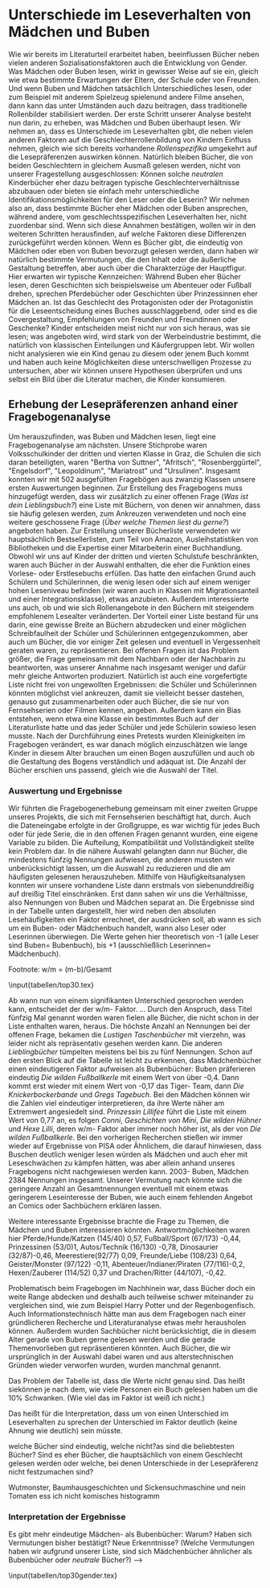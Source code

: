 Unterschiede im Leseverhalten von Mädchen und Buben
===============================================

Wie wir bereits im Literaturteil erarbeitet haben, beeinflussen Bücher neben vielen anderen Sozialisationsfaktoren auch die Entwicklung von Gender. Was Mädchen oder Buben lesen, wirkt in gewisser Weise auf sie ein, gleich wie etwa bestimmte Erwartungen der Eltern, der Schule oder von Freunden. Und wenn Buben und Mädchen tatsächlich Unterschiedliches lesen, oder zum Beispiel mit anderem Spielzeug spielenund  andere Filme ansehen, dann kann das unter Umständen auch dazu beitragen, dass traditionelle Rollenbilder stabilisiert werden.
Der erste Schritt unserer Analyse besteht nun darin, zu erheben, was Mädchen und Buben überhaupt lesen. Wir nehmen an, dass es  Unterschiede im Leseverhalten gibt, die neben vielen anderen Faktoren auf die Geschlechterrollenbildung von Kindern Einfluss nehmen, gleich wie  sich bereits vorhandene *Rollenspezifika* umgekehrt auf die Lesepräferenzen auswirken können. Natürlich bleiben Bücher, die von beiden Geschlechtern in gleichem Ausmaß gelesen werden, nicht von unserer Fragestellung ausgeschlossen: Können solche *neutralen* Kinderbücher eher dazu beitragen typische Geschlechterverhältnisse abzubauen oder bieten sie einfach mehr unterschiedliche Identifikationsmöglichkeiten für den Leser oder die Leserin? Wir nehmen also an, dass bestimmte Bücher eher Mädchen oder Buben ansprechen, während andere, vom geschlechtsspezifischen Leseverhalten her, nicht zuordenbar sind. Wenn sich diese Annahmen bestätigen, wollen wir in den weiteren Schritten herausfinden, auf welche Faktoren diese Differenzen zurückgeführt werden können.
Wenn es Bücher gibt, die eindeutig von Mädchen oder eben von Buben bevorzugt gelesen werden, dann haben wir natürlich bestimmte Vermutungen, die den Inhalt oder die äußerliche Gestaltung betreffen,  aber auch über die Charakterzüge der Hauptfigur. Hier erwarten wir typische Kennzeichen: Während Buben eher Bücher lesen, deren Geschichten sich beispielsweise um Abenteuer oder Fußball drehen, sprechen Pferdebücher oder Geschichten über Prinzessinnen eher Mädchen an. Ist das Geschlecht des Protagonisten oder der Protagonistin für die Leseentscheidung eines Buches ausschlaggebend, oder sind es die Covergestaltung, Empfehlungen von Freunden und Freundinnen oder Geschenke? Kinder entscheiden meist nicht nur von sich heraus, was sie lesen; was angeboten wird, wird stark von der Werbeindustrie bestimmt, die natürlich von klassischen Einteilungen und Käufergruppen lebt. Wir wollen nicht analysieren wie ein Kind genau zu diesem oder jenem Buch kommt und haben auch keine Möglichkeiten diese unterschwelligen Prozesse zu untersuchen, aber wir können unsere Hypothesen überprüfen und uns selbst ein Bild über die Literatur machen, die Kinder konsumieren. 

## Erhebung der Lesepräferenzen anhand einer Fragebogenanalyse

Um herauszufinden, was Buben und Mädchen lesen, liegt eine Fragebogenanalyse am nächsten. Unsere Stichprobe waren Volksschulkinder der dritten und vierten Klasse in Graz, die Schulen die sich daran beteiligten, waren "Bertha von Suttner", "Afritsch", "Rosenberggürtel", "Engelsdorf", "Leopoldinum", "Mariatrost" und "Ursulinen". Insgesamt konnten wir mit 502 ausgefüllten Fragebögen aus zwanzig Klassen unsere ersten Auswertungen beginnen. 
Zur Erstellung des Fragebogens muss hinzugefügt werden, dass wir zusätzlich zu einer offenen Frage (*Was ist dein Lieblingsbuch?*) eine Liste mit Büchern, von denen wir annahmen, dass sie häufig gelesen werden, zum Ankreuzen verwendeten und noch eine weitere geschossene Frage (*Über welche Themen liest du gerne?*) angeboten haben. Zur Erstellung unserer Bücherliste verwendeten wir hauptsächlich Bestsellerlisten, zum Teil von Amazon, Ausleihstatistiken von Bibliotheken und die Expertise einer Mitarbeiterin einer Buchhandlung. Obwohl wir uns auf Kinder der dritten und vierten Schulstufe beschränkten, waren auch Bücher in der Auswahl enthalten, die eher die Funktion eines Vorlese- oder Erstlesebuchs erfüllen. Das hatte den einfachen Grund auch Schülern und Schülerinnen, die wenig lesen oder sich auf einem weniger hohen Leseniveau befinden (wir waren auch in Klassen mit Migrationsanteil und einer Integrationsklasse), etwas anzubieten. Außerdem interessierte uns auch, ob und wie sich Rollenangebote in den Büchern mit steigendem empfohlenem Lesealter veränderten. Der Vorteil einer Liste bestand für uns darin, eine gewisse Breite an Büchern abzudecken und einer möglichen Schreibfaulheit der Schüler und Schülerinnen entgegenzukommen, aber auch um Bücher, die vor einiger Zeit gelesen und eventuell in Vergessenheit geraten waren, zu repräsentieren. Bei offenen Fragen ist das Problem größer, die Frage gemeinsam mit dem Nachbarn oder der Nachbarin zu beantworten, was unserer Annahme nach insgesamt weniger und dafür mehr gleiche Antworten produziert. Natürlich ist auch eine vorgefertigte Liste nicht frei von ungewollten Ergebnissen: die Schüler und Schülerinnen könnten möglichst viel ankreuzen, damit sie vielleicht besser dastehen, genauso gut zusammenarbeiten oder auch Bücher, die sie nur von Fernsehserien oder Filmen kennen, angeben. Außerdem kann ein Bias entstehen, wenn etwa eine Klasse ein bestimmtes Buch auf der Literaturliste hatte und das jeder Schüler und jede Schülerin sowieso lesen musste.
Nach der Durchführung eines Pretests wurden Kleinigkeiten im Fragebogen verändert, es war danach möglich einzuschätzen wie lange Kinder in diesem Alter brauchen um einen Bogen auszufüllen und auch ob die Gestaltung des Bogens verständlich und adäquat ist. Die Anzahl der Bücher erschien uns passend, gleich wie die Auswahl der Titel.

### Auswertung und Ergebnisse
Wir führten die Fragebogenerhebung gemeinsam mit einer zweiten Gruppe unseres Projekts, die sich mit Fernsehserien beschäftigt hat, durch. Auch die Dateneingabe erfolgte in der Großgruppe, es war wichtig für jedes Buch oder für jede Serie, die in den offenen Fragen genannt wurden, eine eigene Variable zu bilden. Die Aufteilung, Kompatibilität und Vollständigkeit stellte kein Problem dar.
In die nähere Auswahl gelangten dann nur Bücher, die mindestens fünfzig Nennungen aufwiesen, die anderen mussten wir unberücksichtigt lassen, um die Auswahl zu reduzieren und die am häufigsten gelesenen herauszuheben. Mithilfe von Häufigkeitsanalysen konnten wir unsere vorhandene Liste dann erstmals von siebenunddreißig auf dreißig Titel einschränken. Erst dann sahen wir uns die Verhältnisse, also Nennungen von Buben und Mädchen separat an. Die Ergebnisse sind in der Tabelle unten dargestellt, hier wird neben den absoluten Lesehäufigkeiten ein Faktor errechnet, der ausdrücken soll, ab wann es sich um ein Buben- oder Mädchenbuch handelt, wann also Leser oder Leserinnen überwiegen. Die Werte gehen hier theoretisch von -1 (alle Leser sind Buben= Bubenbuch), bis +1 (ausschließlich Leserinnen= Mädchenbuch). 

Footnote: w/m = (m-b)/Gesamt


\input{tabellen/top30.tex}

Ab wann nun von einem signifikanten Unterschied gesprochen werden kann, entscheidet der der w/m- Faktor. ...
Durch den Anspruch, dass Titel fünfzig Mal genannt worden waren fielen alle Bücher, die nicht schon in der Liste enthalten waren, heraus. Die höchste Anzahl an Nennungen bei der offenen Frage, bekamen die *Lustigen Taschenbücher* mit vierzehn, was leider  nicht als repräsentativ gesehen werden kann. Die anderen *Lieblingbücher* tümpelten meistens bei bis zu fünf Nennungen.
Schon auf den ersten Blick auf die Tabelle ist leicht zu erkennen, dass Mädchenbücher einen eindeutigeren Faktor aufweisen als Bubenbücher: 
Buben präferieren eindeutig *Die wilden Fußballkerle* mit einem Wert von über -0,4. Dann kommt erst wieder mit einem Wert von -0,17 das Tiger- Team, dann *Die Knickerbockerbande* und *Gregs Tagebuch*.
Bei den Mädchen können wir die Zahlen viel eindeutiger interpretieren, da ihre Werte näher am Extremwert angesiedelt sind. *Prinzessin Lillifee* führt die Liste mit einem Wert von 0,77 an, es folgen *Conni*, *Geschichten von Mini*, *Die wilden Hühner* und *Hexe Lilli*, deren w/m- Faktor aber immer noch höher ist, als der von *Die wilden Fußballkerle*. 
Bei den vorherigen Recherchen stießen wir immer wieder auf  Ergebnisse von PISA oder Ähnlichem, die darauf hinwiesen, dass Buschen deutlich weniger lesen würden als Mädchen und auch eher mit Leseschwächen zu kämpfen hätten, was aber allein anhand unseres Fragebogens nicht nachgewiesen werden kann. 2003- Buben, Mädchen 2384 Nennungen insgesamt. Unserer Vermutung nach könnte sich die geringere Anzahl an Gesamtnennungen eventuell mit einem etwas geringerem Leseinteresse der Buben, wie auch einem fehlenden Angebot an Comics oder Sachbüchern erklären lassen.

Weitere interessante Ergebnisse brachte die Frage zu Themen, die Mädchen und Buben interessieren könnten. Antwortmöglichkeiten waren hier Pferde/Hunde/Katzen (145/40) 0,57, Fußball/Sport (67/173) -0,44, Prinzessinen (53/0)1, Autos/Technik (16/130) -0,78, Dinosaurier (32/87)-0,46, Meerestiere(92/77) 0,09, Freunde/Liebe (108/23) 0,64, Geister/Monster (97/122) -0,11, Abenteuer/Indianer/Piraten (77/116)-0,2, Hexen/Zauberer (114/52) 0,37 und Drachen/Ritter (44/107), -0,42.

Problematisch beim Fragebogen im Nachhinein war, dass Bücher doch ein weite Range abdecken und deshalb auch teilweise schwer miteinander zu vergleichen sind, wie zum Beispiel Harry Potter und der Regenbogenfisch. Auch Informationstechnisch hätte man aus dem Fragebogen nach einer gründlicheren Recherche und Literaturanalyse etwas mehr herausholen können. Außerdem wurden Sachbücher nicht berücksichtigt, die in diesem Alter gerade von Buben gerne gelesen werden und die gerade Themenvorlieben gut repräsentieren könnten. Auch Bücher, die wir ursprünglich in der Auswahl dabei waren und aus alterstechnischen Gründen wieder verworfen wurden, wurden manchmal genannt.

Das Problem der Tabelle ist, dass die Werte nicht genau sind.
Das heißt siekönnen je nach dem, wie viele Personen ein Buch gelesen
haben um die 10% Schwanken. (Wie viel das im Faktor ist weiß ich nicht.)

Das heißt für die Interpretation, dass um von einen Unterschied im
Leseverhalten zu sprechen der Unterschied im Faktor deutlich (keine
Ahnung wie deutlich) sein müsste.


welche Bücher sind eindeutig, welche nicht?as sind die beliebtesten Bücher? Sind es eher Bücher, die hauptsächlich von einem Geschlecht gelesen werden oder welche, bei denen Unterschiede in der Lesepräferenz nicht festzumachen sind? 


Wutmonster, Baumhausgeschichten und Sickensuchmaschine und nein Tomaten ess ich nicht komisches histogramm

### Interpretation der Ergebnisse

Es gibt mehr eindeutige Mädchen- als Bubenbücher: Warum? Haben sich Vermutungen bisher bestätigt? Neue Erkenntnisse? 
(Welche Vermutungen haben wir aufgrund unserer Liste, sind sich Mädchenbücher ähnlicher als Bubenbücher oder *neutrale* Bücher?) -->

\input{tabellen/top30gender.tex}
